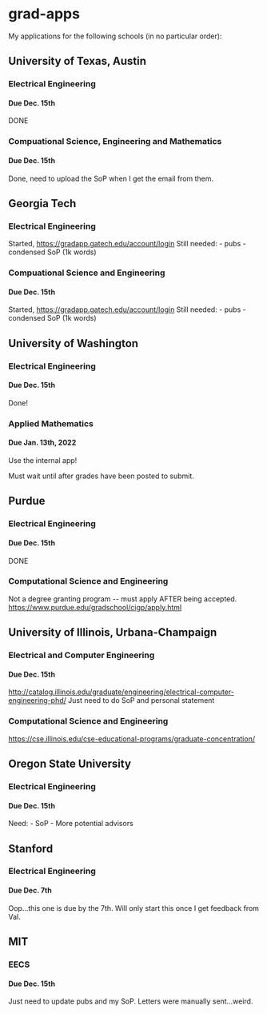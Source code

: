 # grad-apps
My applications for the following schools (in no particular order):

## University of Texas, Austin
### Electrical Engineering
#### Due Dec. 15th
DONE

### Compuational Science, Engineering and Mathematics
#### Due Dec. 15th
Done, need to upload the SoP when I get the email from them.


## Georgia Tech
### Electrical Engineering
Started, https://gradapp.gatech.edu/account/login
Still needed:
    - pubs
    - condensed SoP (1k words)


### Compuational Science and Engineering
#### Due Dec. 15th
Started, https://gradapp.gatech.edu/account/login
Still needed:
    - pubs
    - condensed SoP (1k words)

## University of Washington
### Electrical Engineering
#### Due Dec. 15th
Done!

### Applied Mathematics
#### Due Jan. 13th, 2022
Use the internal app!

Must wait until after grades have been posted to submit.

## Purdue
### Electrical Engineering
#### Due Dec. 15th
DONE

### Computational Science and Engineering
Not a degree granting program -- must apply AFTER being accepted.
https://www.purdue.edu/gradschool/cigp/apply.html

## University of Illinois, Urbana-Champaign
### Electrical and Computer Engineering
#### Due Dec. 15th
http://catalog.illinois.edu/graduate/engineering/electrical-computer-engineering-phd/
Just need to do SoP and personal statement

### Computational Science and Engineering
https://cse.illinois.edu/cse-educational-programs/graduate-concentration/

## Oregon State University
### Electrical Engineering
#### Due Dec. 15th
Need:
    - SoP
    - More potential advisors

## Stanford
### Electrical Engineering
#### Due Dec. 7th
Oop...this one is due by the 7th. Will only start this once I get feedback from Val.

## MIT
### EECS
#### Due Dec. 15th
Just need to update pubs and my SoP. Letters were manually sent...weird.